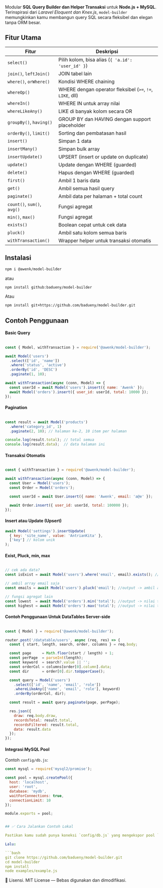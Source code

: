 Modular **SQL Query Builder dan Helper Transaksi** untuk **Node.js + MySQL**.
Terinspirasi dari *Laravel Eloquent dan Knex.js*, `model-builder` memungkinkan kamu membangun query SQL secara fleksibel dan elegan tanpa ORM besar.

## Fitur Utama

| Fitur                       | Deskripsi                                                 |
| --------------------------- | --------------------------------------------------------- |
| `select()`                  | Pilih kolom, bisa alias (`{ 'a.id': 'user_id' }`)         |
| `join()`, `leftJoin()`      | JOIN tabel lain                                           |
| `where()`, `orWhere()`      | Kondisi WHERE chaining                                    |
| `whereOp()`                 | WHERE dengan operator fleksibel (`>=`, `!=`, `LIKE`, dll) |
| `whereIn()`                 | WHERE IN untuk array nilai                                |
| `whereLikeAny()`            | LIKE di banyak kolom secara OR                            |
| `groupBy()`, `having()`     | GROUP BY dan HAVING dengan support placeholder            |
| `orderBy()`, `limit()`      | Sorting dan pembatasan hasil                              |
| `insert()`                  | Simpan 1 data                                             |
| `insertMany()`              | Simpan bulk array                                         |
| `insertUpdate()`            | UPSERT (insert or update on duplicate)                    |
| `update()`                  | Update dengan WHERE (guarded)                             |
| `delete()`                  | Hapus dengan WHERE (guarded)                              |
| `first()`                   | Ambil 1 baris data                                        |
| `get()`                     | Ambil semua hasil query                                   |
| `paginate()`                | Ambil data per halaman + total count                      |
| `count()`, `sum()`, `avg()` | Fungsi agregat                                            |
| `min()`, `max()`            | Fungsi agregat                                            |
| `exists()`                  | Boolean cepat untuk cek data                              |
| `pluck()`                   | Ambil satu kolom semua baris                              |
| `withTransaction()`         | Wrapper helper untuk transaksi otomatis                   |


## Instalasi

```bash
npm i @awenk/model-builder
```
atau

```bash
npm install github:badueny/model-builder
```
Atau
```bash
npm install git+https://github.com/badueny/model-builder.git
```

## Contoh Penggunaan

#### Basic Query
```js

const { Model, withTransaction } = require('@awenk/model-builder');

await Model('users')
  .select(['id', 'name'])
  .where('status', 'active')
  .orderBy('id', 'DESC')
  .paginate(1, 10);

await withTransaction(async (conn, Model) => {
  const userId = await Model('users').insert({ name: 'Awenk' });
  await Model('orders').insert({ user_id: userId, total: 10000 });
});

```
#### Pagination
```js

const result = await Model('products')
  .where('category_id', 1)
  .paginate(2, 10); // halaman ke-2, 10 item per halaman

console.log(result.total); // total semua
console.log(result.data);  // data halaman ini

```

#### Transaksi Otomatis

```js

const { withTransaction } = require('@awenk/model-builder');

await withTransaction(async (conn, Model) => {
  const User = Model('users');
  const Order = Model('orders');

  const userId = await User.insert({ name: 'Awenk', email: 'a@e' });

  await Order.insert({ user_id: userId, total: 100000 });
});

```

#### Insert atau Update (Upsert)

```js
await Model('settings').insertUpdate(
  { key: 'site_name', value: 'AntrianKita' },
  ['key'] // kolom unik
);

```

#### Exist, Pluck, min, max
```js

// cek ada data?
const isExist = await Model('users').where('email', email).exists(); //output -> true|false

// ambil array email saja
const emails = await Model('users').pluck('email'); //output -> ambil array satu kolom tanpa harus select

// fungsi agregat lain
const lowest  = await Model('orders').min('total'); //output -> nilai terendah
const highest = await Model('orders').max('total'); //output -> nilai tertinggi

````

#### Contoh Penggunaan Untuk DataTables Server-side

```js

const { Model } = require('@awenk/model-builder');

router.post('/datatable/users', async (req, res) => {
  const { start, length, search, order, columns } = req.body;

  const page     = Math.floor(start / length) + 1;
  const perPage  = parseInt(length);
  const keyword  = search?.value || '';
  const orderCol = columns[order[0].column].data;
  const dir      = order[0].dir.toUpperCase();

  const query = Model('users')
    .select(['id', 'name', 'email', 'role'])
    .whereLikeAny(['name', 'email', 'role'], keyword)
    .orderBy(orderCol, dir);

  const result = await query.paginate(page, perPage);

  res.json({
    draw: req.body.draw,
    recordsTotal: result.total,
    recordsFiltered: result.total,
    data: result.data
  });
});

```

#### Integrasi MySQL Pool
Contoh `config/db.js`:
```js
const mysql = require('mysql2/promise');

const pool = mysql.createPool({
  host: 'localhost',
  user: 'root',
  database: 'mydb',
  waitForConnections: true,
  connectionLimit: 10
});

module.exports = pool;

````
```yaml

## ✅ Cara Jalankan Contoh Lokal

Pastikan kamu sudah punya koneksi `config/db.js` yang mengekspor pool `mysql2/promise`.

Lalu:

```bash
git clone https://github.com/badueny/model-builder.git
cd model-builder
npm install
node examples/example.js

```
📜 Lisensi.
MIT License — Bebas digunakan dan dimodifikasi.

